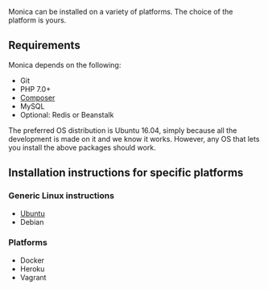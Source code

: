 Monica can be installed on a variety of platforms. The choice of the platform is yours.

## Requirements

Monica depends on the following:

* Git
* PHP 7.0+
* [Composer](https://getcomposer.org/)
* MySQL
* Optional: Redis or Beanstalk

The preferred OS distribution is Ubuntu 16.04, simply because all the development is made on it and we know it works. However, any OS that lets you install the above packages should work.

## Installation instructions for specific platforms

### Generic Linux instructions

* [Ubuntu](Installing-Monica-on-Ubuntu)
* Debian

### Platforms

* Docker
* Heroku
* Vagrant